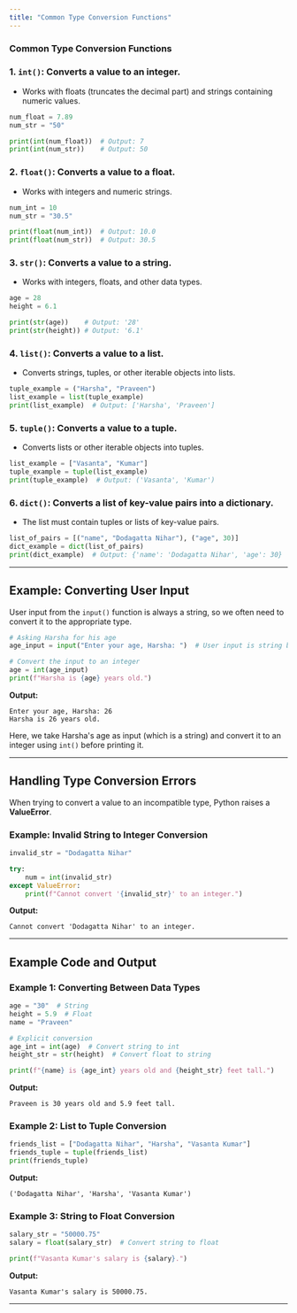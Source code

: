 ```yaml
---
title: "Common Type Conversion Functions"
---
```


### Common Type Conversion Functions

### 1. **`int()`**: Converts a value to an integer.
- Works with floats (truncates the decimal part) and strings containing numeric values.
  
```python
num_float = 7.89
num_str = "50"

print(int(num_float))  # Output: 7
print(int(num_str))    # Output: 50
```

### 2. **`float()`**: Converts a value to a float.
- Works with integers and numeric strings.

```python
num_int = 10
num_str = "30.5"

print(float(num_int))  # Output: 10.0
print(float(num_str))  # Output: 30.5
```

### 3. **`str()`**: Converts a value to a string.
- Works with integers, floats, and other data types.

```python
age = 28
height = 6.1

print(str(age))    # Output: '28'
print(str(height)) # Output: '6.1'
```

### 4. **`list()`**: Converts a value to a list.
- Converts strings, tuples, or other iterable objects into lists.

```python
tuple_example = ("Harsha", "Praveen")
list_example = list(tuple_example)
print(list_example)  # Output: ['Harsha', 'Praveen']
```

### 5. **`tuple()`**: Converts a value to a tuple.
- Converts lists or other iterable objects into tuples.

```python
list_example = ["Vasanta", "Kumar"]
tuple_example = tuple(list_example)
print(tuple_example)  # Output: ('Vasanta', 'Kumar')
```

### 6. **`dict()`**: Converts a list of key-value pairs into a dictionary.
- The list must contain tuples or lists of key-value pairs.

```python
list_of_pairs = [("name", "Dodagatta Nihar"), ("age", 30)]
dict_example = dict(list_of_pairs)
print(dict_example)  # Output: {'name': 'Dodagatta Nihar', 'age': 30}
```

---

## Example: Converting User Input

User input from the `input()` function is always a string, so we often need to convert it to the appropriate type.

```python
# Asking Harsha for his age
age_input = input("Enter your age, Harsha: ")  # User input is string by default

# Convert the input to an integer
age = int(age_input)
print(f"Harsha is {age} years old.")
```

**Output:**
```
Enter your age, Harsha: 26
Harsha is 26 years old.
```

Here, we take Harsha's age as input (which is a string) and convert it to an integer using `int()` before printing it.

---

## Handling Type Conversion Errors

When trying to convert a value to an incompatible type, Python raises a **ValueError**.

### Example: Invalid String to Integer Conversion
```python
invalid_str = "Dodagatta Nihar"

try:
    num = int(invalid_str)
except ValueError:
    print(f"Cannot convert '{invalid_str}' to an integer.")
```

**Output:**
```
Cannot convert 'Dodagatta Nihar' to an integer.
```

---

## Example Code and Output

### Example 1: Converting Between Data Types
```python
age = "30"  # String
height = 5.9  # Float
name = "Praveen"

# Explicit conversion
age_int = int(age)  # Convert string to int
height_str = str(height)  # Convert float to string

print(f"{name} is {age_int} years old and {height_str} feet tall.")
```

**Output:**
```
Praveen is 30 years old and 5.9 feet tall.
```

### Example 2: List to Tuple Conversion
```python
friends_list = ["Dodagatta Nihar", "Harsha", "Vasanta Kumar"]
friends_tuple = tuple(friends_list)
print(friends_tuple)
```

**Output:**
```
('Dodagatta Nihar', 'Harsha', 'Vasanta Kumar')
```

### Example 3: String to Float Conversion
```python
salary_str = "50000.75"
salary = float(salary_str)  # Convert string to float

print(f"Vasanta Kumar's salary is {salary}.")
```

**Output:**
```
Vasanta Kumar's salary is 50000.75.
```

---
